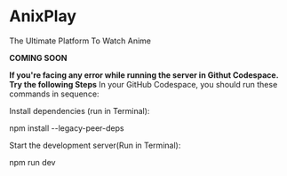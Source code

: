 # AnixPlay
The Ultimate Platform To Watch Anime

**COMING SOON**



**If you're facing any error while running the server in Githut Codespace. Try the following Steps**
In your GitHub Codespace, you should run these commands in sequence:

Install dependencies (run in Terminal):

npm install --legacy-peer-deps

Start the development server(Run in Terminal):

npm run dev
